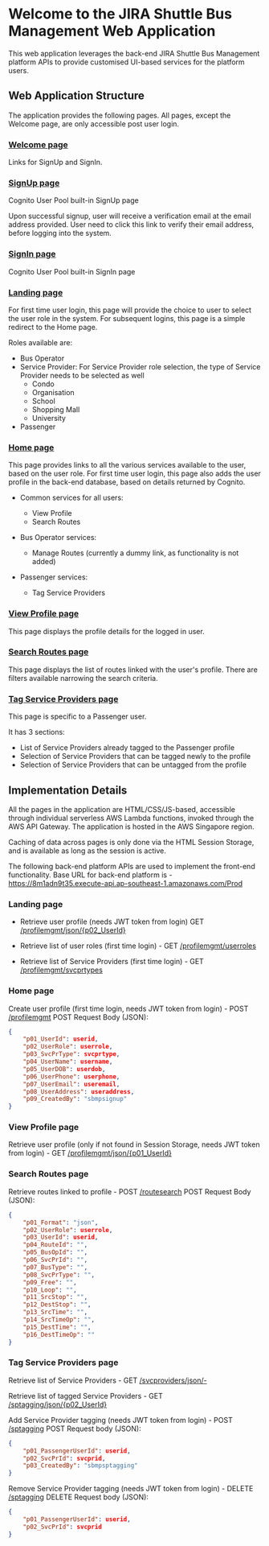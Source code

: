 Welcome to the JIRA Shuttle Bus Management Web Application
==========================================================

This web application leverages the back-end JIRA Shuttle Bus Management platform APIs to provide customised UI-based services for the platform users.

Web Application Structure
-----------

The application provides the following pages. All pages, except the Welcome page, are only accessible post user login.

### [Welcome page](https://2qbdm0akjg.execute-api.ap-southeast-1.amazonaws.com/Prod) ###
Links for SignUp and SignIn.

### [SignUp page](https://jiracorp.auth.ap-southeast-1.amazoncognito.com/signup?response_type=token&client_id=u43f2tl674qh6guik00elvini&redirect_uri=https://2qbdm0akjg.execute-api.ap-southeast-1.amazonaws.com/Prod/landing) ###
Cognito User Pool built-in SignUp page

Upon successful signup, user will receive a verification email at the email address provided. User need to click this link to verify their email address, before logging into the system.

### [SignIn page](https://jiracorp.auth.ap-southeast-1.amazoncognito.com/login?response_type=token&client_id=u43f2tl674qh6guik00elvini&redirect_uri=https://2qbdm0akjg.execute-api.ap-southeast-1.amazonaws.com/Prod/landing) ###
Cognito User Pool built-in SignIn page

### [Landing page](https://2qbdm0akjg.execute-api.ap-southeast-1.amazonaws.com/Prod/landing) ###
For first time user login, this page will provide the choice to user to select the user role in the system. For subsequent logins, this page is a simple redirect to the Home page.

Roles available are:
  - Bus Operator
  - Service Provider: For Service Provider role selection, the type of Service Provider needs to be selected as well
    - Condo
    - Organisation
    - School
    - Shopping Mall
    - University
  - Passenger

### [Home page](https://2qbdm0akjg.execute-api.ap-southeast-1.amazonaws.com/Prod/homepage) ###
This page provides links to all the various services available to the user, based on the user role. For first time user login, this page also adds the user profile in the back-end database, based on details returned by Cognito.

- Common services for all users:
  - View Profile
  - Search Routes

- Bus Operator services:
  - Manage Routes (currently a dummy link, as functionality is not added)

- Passenger services:
  - Tag Service Providers

### [View Profile page](https://2qbdm0akjg.execute-api.ap-southeast-1.amazonaws.com/Prod/profilemgmt) ###
This page displays the profile details for the logged in user.

### [Search Routes page](https://2qbdm0akjg.execute-api.ap-southeast-1.amazonaws.com/Prod/routesearch) ###
This page displays the list of routes linked with the user's profile. There are filters available narrowing the search criteria.

### [Tag Service Providers page](https://2qbdm0akjg.execute-api.ap-southeast-1.amazonaws.com/Prod/sptagging) ###
This page is specific to a Passenger user.

It has 3 sections:
  - List of Service Providers already tagged to the Passenger profile
  - Selection of Service Providers that can be tagged newly to the profile
  - Selection of Service Providers that can be untagged from the profile

Implementation Details
------------------

All the pages in the application are HTML/CSS/JS-based, accessible through individual serverless AWS Lambda functions, invoked through the AWS API Gateway. The application is hosted in the AWS Singapore region.

Caching of data across pages is only done via the HTML Session Storage, and is available as long as the session is active.

The following back-end platform APIs are used to implement the front-end functionality. Base URL for back-end platform is - https://8m1adn9t35.execute-api.ap-southeast-1.amazonaws.com/Prod

### Landing page ###

- Retrieve user profile (needs JWT token from login)
  GET [/profilemgmt/json/{p02_UserId}](https://8m1adn9t35.execute-api.ap-southeast-1.amazonaws.com/Prod/profilemgmt/json/{p02_UserId})

- Retrieve list of user roles (first time login) - GET [/profilemgmt/userroles](https://8m1adn9t35.execute-api.ap-southeast-1.amazonaws.com/Prod/profilemgmt/userroles)

- Retrieve list of Service Providers (first time login) - GET [/profilemgmt/svcprtypes](https://8m1adn9t35.execute-api.ap-southeast-1.amazonaws.com/Prod/profilemgmt/svcprtypes)

### Home page ###

Create user profile (first time login, needs JWT token from login) - POST [/profilemgmt](https://8m1adn9t35.execute-api.ap-southeast-1.amazonaws.com/Prod/profilemgmt)
POST Request Body (JSON):
```json
{
    "p01_UserId": userid,
    "p02_UserRole": userrole,
    "p03_SvcPrType": svcprtype,
    "p04_UserName": username,
    "p05_UserDOB": userdob,
    "p06_UserPhone": userphone,
    "p07_UserEmail": useremail,
    "p08_UserAddress": useraddress,
    "p09_CreatedBy": "sbmpsignup"
}
```

### View Profile page ###

Retrieve user profile (only if not found in Session Storage, needs JWT token from login) - GET [/profilemgmt/json/{p01_UserId}](https://8m1adn9t35.execute-api.ap-southeast-1.amazonaws.com/Prod/profilemgmt/json/{p01_UserId})

### Search Routes page ###

Retrieve routes linked to profile - POST [/routesearch](https://8m1adn9t35.execute-api.ap-southeast-1.amazonaws.com/Prod/routesearch)
POST Request Body (JSON):
```json
{
    "p01_Format": "json",
    "p02_UserRole": userrole,
    "p03_UserId": userid,
    "p04_RouteId": "",
    "p05_BusOpId": "",
    "p06_SvcPrId": "",
    "p07_BusType": "",
    "p08_SvcPrType": "",
    "p09_Free": "",
    "p10_Loop": "",
    "p11_SrcStop": "",
    "p12_DestStop": "",
    "p13_SrcTime": "",
    "p14_SrcTimeOp": "",
    "p15_DestTime": "",
    "p16_DestTimeOp": ""
}
```

### Tag Service Providers page ###

Retrieve list of Service Providers - GET [/svcproviders/json/-](https://8m1adn9t35.execute-api.ap-southeast-1.amazonaws.com/Prod/sptagging/svcproviders/json/-)

Retrieve list of tagged Service Providers - GET [/sptagging/json/{p02_UserId}](https://8m1adn9t35.execute-api.ap-southeast-1.amazonaws.com/Prod/sptagging/json/{p02_UserId})

Add Service Provider tagging (needs JWT token from login) - POST [/sptagging](https://8m1adn9t35.execute-api.ap-southeast-1.amazonaws.com/Prod/sptagging)
POST Request body (JSON):
```json
{
    "p01_PassengerUserId": userid,
    "p02_SvcPrId": svcprid,
    "p03_CreatedBy": "sbmpsptagging"
}
```

Remove Service Provider tagging (needs JWT token from login) - DELETE [/sptagging](https://8m1adn9t35.execute-api.ap-southeast-1.amazonaws.com/Prod/sptagging)
DELETE Request body (JSON):
```json
{
    "p01_PassengerUserId": userid,
    "p02_SvcPrId": svcprid
}
```
